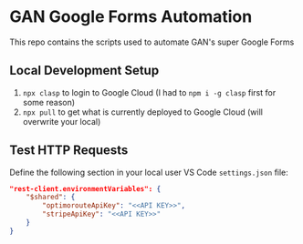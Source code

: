 # GAN Google Forms Automation

This repo contains the scripts used to automate GAN's super Google Forms

## Local Development Setup

1. `npx clasp` to login to Google Cloud (I had to `npm i -g clasp` first for some reason)
1. `npx pull` to get what is currently deployed to Google Cloud (will overwrite your local)

## Test HTTP Requests
Define the following section in your local user VS Code `settings.json` file:

```json
"rest-client.environmentVariables": {
    "$shared": {
        "optimorouteApiKey": "<<API KEY>>",
        "stripeApiKey": "<<API KEY>>"
    }
}
```

